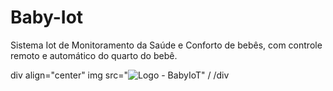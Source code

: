 # Baby-Iot

Sistema Iot de Monitoramento da Saúde e Conforto de bebês, com controle remoto e automático do quarto do bebê.

div align="center"
img src="![Logo - BabyIoT](https://user-images.githubusercontent.com/66453256/177552264-51a92664-a5d3-4e23-a97f-0f172c7dc3d8.png)" /
/div

